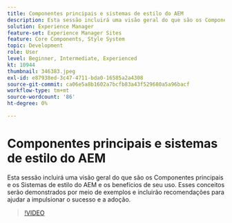 ```yaml
---
title: Componentes principais e sistemas de estilo do AEM
description: Esta sessão incluirá uma visão geral do que são os Componentes principais e os Sistemas de estilo do AEM e os benefícios de seu uso. Esses conceitos serão demonstrados por meio de exemplos e incluirão recomendações para ajudar a impulsionar o sucesso e a adoção.
solution: Experience Manager
feature-set: Experience Manager Sites
feature: Core Components, Style System
topic: Development
role: User
level: Beginner, Intermediate, Experienced
kt: 10944
thumbnail: 346383.jpeg
exl-id: e87938ed-3c47-4711-bda0-16585a2a4308
source-git-commit: ca06e5a8b1602a7bcfb83a43f529680a5a96bacf
workflow-type: tm+mt
source-wordcount: '86'
ht-degree: 0%

---
```


# Componentes principais e sistemas de estilo do AEM

Esta sessão incluirá uma visão geral do que são os Componentes principais e os Sistemas de estilo do AEM e os benefícios de seu uso. Esses conceitos serão demonstrados por meio de exemplos e incluirão recomendações para ajudar a impulsionar o sucesso e a adoção.

>[!VIDEO](https://video.tv.adobe.com/v/346383/?quality=12&learn=on)
